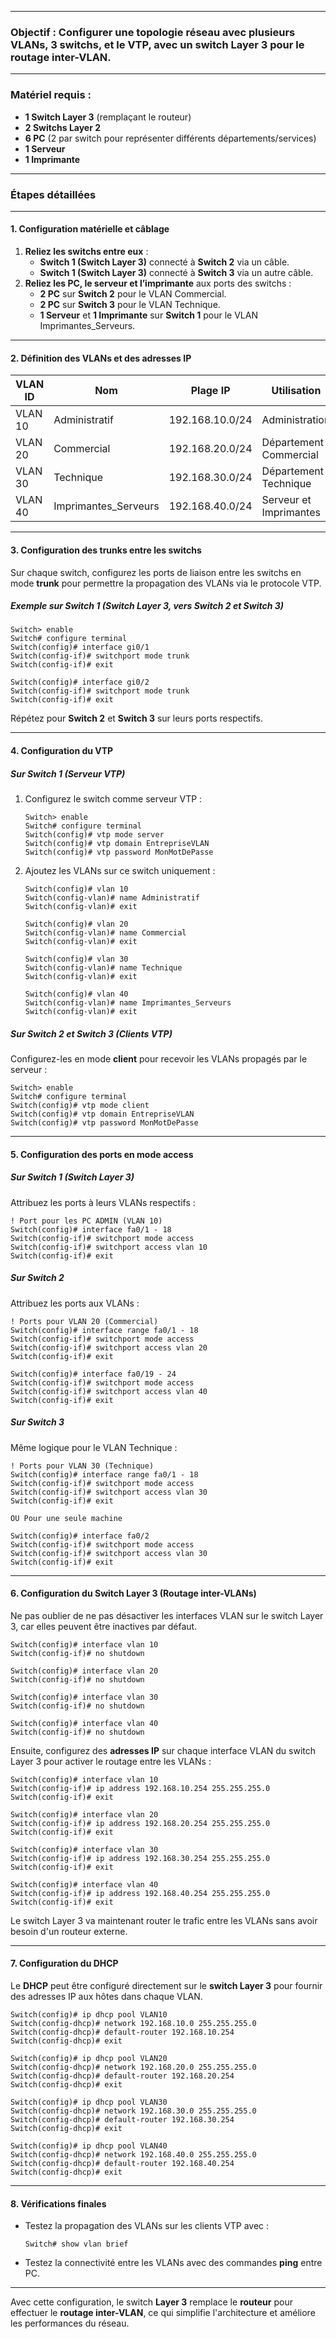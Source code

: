 
---

### **Objectif** : Configurer une topologie réseau avec plusieurs VLANs, 3 switchs, et le VTP, avec un switch Layer 3 pour le routage inter-VLAN.

---

### **Matériel requis** :

- **1 Switch Layer 3** (remplaçant le routeur)
- **2 Switchs Layer 2**
- **6 PC** (2 par switch pour représenter différents départements/services)
- **1 Serveur**
- **1 Imprimante**

---

### **Étapes détaillées**

---

#### **1. Configuration matérielle et câblage**

1. **Reliez les switchs entre eux** :
    - **Switch 1 (Switch Layer 3)** connecté à **Switch 2** via un câble.
    - **Switch 1 (Switch Layer 3)** connecté à **Switch 3** via un autre câble.
2. **Reliez les PC, le serveur et l’imprimante** aux ports des switchs :
    - **2 PC** sur **Switch 2** pour le VLAN Commercial.
    - **2 PC** sur **Switch 3** pour le VLAN Technique.
    - **1 Serveur** et **1 Imprimante** sur **Switch 1** pour le VLAN Imprimantes_Serveurs.

---

#### **2. Définition des VLANs et des adresses IP**

|**VLAN ID**|**Nom**|**Plage IP**|**Utilisation**||
|---|---|---|---|---|
|VLAN 10|Administratif|192.168.10.0/24|Administration||
|VLAN 20|Commercial|192.168.20.0/24|Département Commercial||
|VLAN 30|Technique|192.168.30.0/24|Département Technique||
|VLAN 40|Imprimantes_Serveurs|192.168.40.0/24|Serveur et Imprimantes||

---

#### **3. Configuration des trunks entre les switchs**

Sur chaque switch, configurez les ports de liaison entre les switchs en mode **trunk** pour permettre la propagation des VLANs via le protocole VTP.

##### **Exemple sur Switch 1 (Switch Layer 3, vers Switch 2 et Switch 3)**

```plaintext
Switch> enable
Switch# configure terminal
Switch(config)# interface gi0/1
Switch(config-if)# switchport mode trunk
Switch(config-if)# exit

Switch(config)# interface gi0/2
Switch(config-if)# switchport mode trunk
Switch(config-if)# exit
```

Répétez pour **Switch 2** et **Switch 3** sur leurs ports respectifs.

---

#### **4. Configuration du VTP**

##### **Sur Switch 1 (Serveur VTP)**

1. Configurez le switch comme serveur VTP :
    
    ```plaintext
    Switch> enable
    Switch# configure terminal
    Switch(config)# vtp mode server
    Switch(config)# vtp domain EntrepriseVLAN
    Switch(config)# vtp password MonMotDePasse
    ```
    
2. Ajoutez les VLANs sur ce switch uniquement :
    
    ```plaintext
    Switch(config)# vlan 10
    Switch(config-vlan)# name Administratif
    Switch(config-vlan)# exit
    
    Switch(config)# vlan 20
    Switch(config-vlan)# name Commercial
    Switch(config-vlan)# exit
    
    Switch(config)# vlan 30
    Switch(config-vlan)# name Technique
    Switch(config-vlan)# exit
    
    Switch(config)# vlan 40
    Switch(config-vlan)# name Imprimantes_Serveurs
    Switch(config-vlan)# exit
    ```
    

##### **Sur Switch 2 et Switch 3 (Clients VTP)**

Configurez-les en mode **client** pour recevoir les VLANs propagés par le serveur :

```plaintext
Switch> enable
Switch# configure terminal
Switch(config)# vtp mode client
Switch(config)# vtp domain EntrepriseVLAN
Switch(config)# vtp password MonMotDePasse
```

---

#### **5. Configuration des ports en mode access**

##### **Sur Switch 1 (Switch Layer 3)**

Attribuez les ports à leurs VLANs respectifs :

```plaintext
! Port pour les PC ADMIN (VLAN 10)
Switch(config)# interface fa0/1 - 18
Switch(config-if)# switchport mode access
Switch(config-if)# switchport access vlan 10
Switch(config-if)# exit
```

##### **Sur Switch 2**

Attribuez les ports aux VLANs :

```plaintext
! Ports pour VLAN 20 (Commercial)
Switch(config)# interface range fa0/1 - 18
Switch(config-if)# switchport mode access
Switch(config-if)# switchport access vlan 20
Switch(config-if)# exit

Switch(config)# interface fa0/19 - 24
Switch(config-if)# switchport mode access
Switch(config-if)# switchport access vlan 40
Switch(config-if)# exit
```

##### **Sur Switch 3**

Même logique pour le VLAN Technique :

```plaintext
! Ports pour VLAN 30 (Technique)
Switch(config)# interface range fa0/1 - 18
Switch(config-if)# switchport mode access
Switch(config-if)# switchport access vlan 30
Switch(config-if)# exit

OU Pour une seule machine

Switch(config)# interface fa0/2
Switch(config-if)# switchport mode access
Switch(config-if)# switchport access vlan 30
Switch(config-if)# exit
```

---

#### **6. Configuration du Switch Layer 3 (Routage inter-VLANs)**

Ne pas oublier de ne pas désactiver les interfaces VLAN sur le switch Layer 3, car elles peuvent être inactives par défaut.

```plaintext
Switch(config)# interface vlan 10
Switch(config-if)# no shutdown

Switch(config)# interface vlan 20
Switch(config-if)# no shutdown

Switch(config)# interface vlan 30
Switch(config-if)# no shutdown

Switch(config)# interface vlan 40
Switch(config-if)# no shutdown
```

Ensuite, configurez des **adresses IP** sur chaque interface VLAN du switch Layer 3 pour activer le routage entre les VLANs :

```plaintext
Switch(config)# interface vlan 10
Switch(config-if)# ip address 192.168.10.254 255.255.255.0
Switch(config-if)# exit

Switch(config)# interface vlan 20
Switch(config-if)# ip address 192.168.20.254 255.255.255.0
Switch(config-if)# exit

Switch(config)# interface vlan 30
Switch(config-if)# ip address 192.168.30.254 255.255.255.0
Switch(config-if)# exit

Switch(config)# interface vlan 40
Switch(config-if)# ip address 192.168.40.254 255.255.255.0
Switch(config-if)# exit
```

Le switch Layer 3 va maintenant router le trafic entre les VLANs sans avoir besoin d'un routeur externe.

---

#### **7. Configuration du DHCP**

Le **DHCP** peut être configuré directement sur le **switch Layer 3** pour fournir des adresses IP aux hôtes dans chaque VLAN.

```plaintext
Switch(config)# ip dhcp pool VLAN10
Switch(config-dhcp)# network 192.168.10.0 255.255.255.0
Switch(config-dhcp)# default-router 192.168.10.254
Switch(config-dhcp)# exit

Switch(config)# ip dhcp pool VLAN20
Switch(config-dhcp)# network 192.168.20.0 255.255.255.0
Switch(config-dhcp)# default-router 192.168.20.254
Switch(config-dhcp)# exit

Switch(config)# ip dhcp pool VLAN30
Switch(config-dhcp)# network 192.168.30.0 255.255.255.0
Switch(config-dhcp)# default-router 192.168.30.254
Switch(config-dhcp)# exit

Switch(config)# ip dhcp pool VLAN40
Switch(config-dhcp)# network 192.168.40.0 255.255.255.0
Switch(config-dhcp)# default-router 192.168.40.254
Switch(config-dhcp)# exit
```

---

#### **8. Vérifications finales**

- Testez la propagation des VLANs sur les clients VTP avec :
    
    ```plaintext
    Switch# show vlan brief
    ```
    
- Testez la connectivité entre les VLANs avec des commandes **ping** entre PC.
    

---

Avec cette configuration, le switch **Layer 3** remplace le **routeur** pour effectuer le **routage inter-VLAN**, ce qui simplifie l'architecture et améliore les performances du réseau.